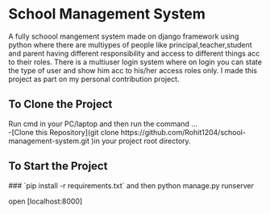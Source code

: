 <h1> School Management System </h1>
A fully schoool mangement system made on django framework using python where there are multiypes of people like principal,teacher,student and parent having different responsibility and access to different things acc to their roles. There is a multiuser login system where on login you can state the type of user and show him acc to his/her access roles only.
I made this project as part on my personal contribution project.

<h2><b>To Clone the Project </b></h2>
Run cmd in your PC/laptop and then run the command ...</br>
-[Clone this Repository](git clone https://github.com/Rohit1204/school-management-system.git )in your project root directory. 

<h2><b>To Start the Project </b></h2>
### `pip install -r requirements.txt`  and then
python manage.py runserver

open [localhost:8000]

